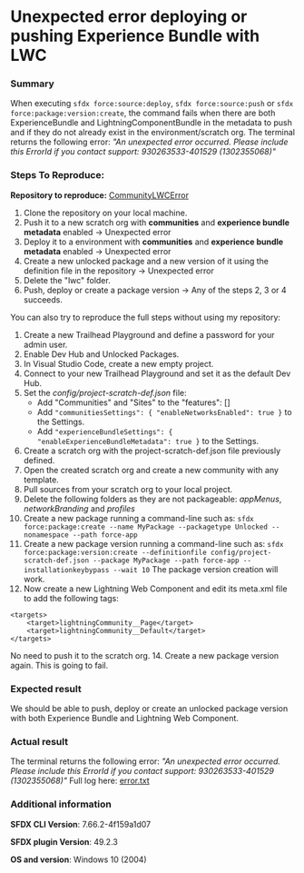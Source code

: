 # Unexpected error deploying or pushing Experience Bundle with LWC

### Summary

When executing `sfdx force:source:deploy`, `sfdx force:source:push` or `sfdx force:package:version:create`, the command fails when there are both ExperienceBundle and LightningComponentBundle in the metadata to push and if they do not already exist in the environment/scratch org.
The terminal returns the following error:
_"An unexpected error occurred. Please include this ErrorId if you contact support: 930263533-401529 (1302355068)"_

### Steps To Reproduce:

**Repository to reproduce:** [CommunityLWCError](https://github.com/RemiLeGuin/CommunityLWCError)

1. Clone the repository on your local machine.
2. Push it to a new scratch org with **communities** and **experience bundle metadata** enabled -> Unexpected error
3. Deploy it to a environment with **communities** and **experience bundle metadata** enabled -> Unexpected error
4. Create a new unlocked package and a new version of it using the definition file in the repository -> Unexpected error
5. Delete the "lwc" folder.
6. Push, deploy or create a package version -> Any of the steps 2, 3 or 4 succeeds.

You can also try to reproduce the full steps without using my repository:
1. Create a new Trailhead Playground and define a password for your admin user.
2. Enable Dev Hub and Unlocked Packages.
3. In Visual Studio Code, create a new empty project.
4. Connect to your new Trailhead Playground and set it as the default Dev Hub.
5. Set the _config/project-scratch-def.json_ file:
   - Add "Communities" and "Sites" to the "features": []
   - Add `"communitiesSettings": { "enableNetworksEnabled": true }` to the Settings.
   - Add `"experienceBundleSettings": { "enableExperienceBundleMetadata": true }` to the Settings.
6. Create a scratch org with the project-scratch-def.json file previously defined.
7. Open the created scratch org and create a new community with any template.
8. Pull sources from your scratch org to your local project.
9. Delete the following folders as they are not packageable: _appMenus_, _networkBranding_ and _profiles_
10. Create a new package running a command-line such as: `sfdx force:package:create --name MyPackage --packagetype Unlocked --nonamespace --path force-app`
11. Create a new package version running a command-line such as: `sfdx force:package:version:create --definitionfile config/project-scratch-def.json --package MyPackage --path force-app --installationkeybypass --wait 10`
The package version creation will work.
13. Now create a new Lightning Web Component and edit its meta.xml file to add the following tags:
```
<targets>
    <target>lightningCommunity__Page</target>
    <target>lightningCommunity__Default</target>
</targets>
```
No need to push it to the scratch org.
14. Create a new package version again. This is going to fail.

### Expected result

We should be able to push, deploy or create an unlocked package version with both Experience Bundle and Lightning Web Component.

### Actual result

The terminal returns the following error:
_"An unexpected error occurred. Please include this ErrorId if you contact support: 930263533-401529 (1302355068)"_
Full log here: [error.txt](https://github.com/forcedotcom/cli/files/4984307/error.txt)

### Additional information

**SFDX CLI Version**: 7.66.2-4f159a1d07

**SFDX plugin Version**: 49.2.3

**OS and version**: Windows 10 (2004)